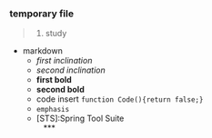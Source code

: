 ### temporary file

>1. study
  - markdown<br/>
    * *first inclination*<br/>
    * _second inclination_<br/>
    * **first bold**<br/>
    * __second bold__<br/>
    * code insert `function Code(){return false;}`<br/>
    * ```emphasis```<br/>
    * [STS]:Spring Tool Suite<br/>
    ***
